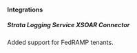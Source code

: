 
#### Integrations

##### Strata Logging Service XSOAR Connector

Added support for FedRAMP tenants.
